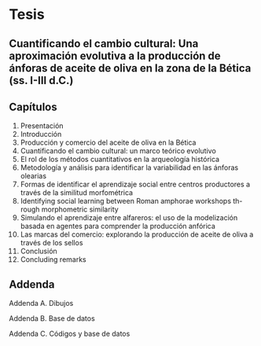 # Tesis

## Cuantificando el cambio cultural: Una aproximación evolutiva a la producción de ánforas de aceite de oliva en la zona de la Bética (ss. I-III d.C.)

## Capítulos

1. Presentación
2. Introducción
3. Producción y comercio del aceite de oliva en la Bética
4. Cuantificando el cambio cultural: un marco teórico evolutivo
5. El rol de los métodos cuantitativos en la arqueologı́a histórica
6. Metodología y análisis para identificar la variabilidad en las ánforas
olearias
7. Formas de identificar el aprendizaje social entre centros productores
a través de la similitud morfométrica
8. Identifying social learning between Roman amphorae workshops th-
rough morphometric similarity
9. Simulando el aprendizaje entre alfareros: el uso de la modelización
basada en agentes para comprender la producción anfórica
10. Las marcas del comercio: explorando la producción de aceite de oliva
a través de los sellos
11. Conclusión
12. Concluding remarks

## Addenda

Addenda A. Dibujos

Addenda B. Base de datos

Addenda C. Códigos y base de datos


